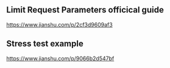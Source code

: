 ## Limit Request Parameters officical guide 
https://www.jianshu.com/p/2cf3d9609af3  

## Stress test example
https://www.jianshu.com/p/9066b2d547bf  
